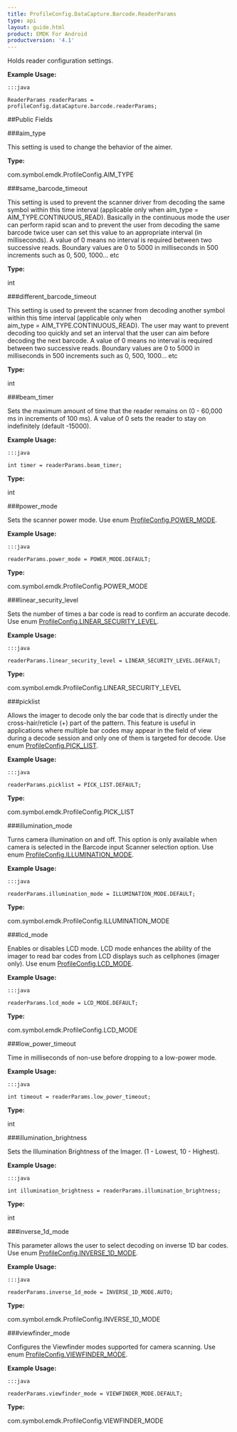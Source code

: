 ```yaml
---
title: ProfileConfig.DataCapture.Barcode.ReaderParams
type: api
layout: guide.html
product: EMDK For Android
productversion: '4.1'
---
```



Holds reader configuration settings. 
 
 

**Example Usage:**
	
	:::java
	
	ReaderParams readerParams = profileConfig.dataCapture.barcode.readerParams;
	


##Public Fields

###aim_type

This setting is used to change the behavior of the aimer.

**Type:**

com.symbol.emdk.ProfileConfig.AIM_TYPE

###same_barcode_timeout

This setting is used to prevent the scanner driver from decoding the same symbol within this time interval (applicable only when 
 aim_type = AIM_TYPE.CONTINUOUS_READ). Basically in the continuous mode the user can perform rapid scan and to prevent the 
 user from decoding the same barcode twice user can set this value to an appropriate interval (in milliseconds). A value of 0 means 
 no interval is required between two successive reads.
 Boundary values are 0 to 5000 in milliseconds in 500 increments such as 0, 500, 1000... etc

**Type:**

int

###different_barcode_timeout

This setting is used to prevent the scanner from decoding another symbol within this time interval (applicable only when  
 aim_type = AIM_TYPE.CONTINUOUS_READ). The user may want to prevent decoding too quickly and set an interval that the user can aim 
 before decoding the next barcode. A value of 0 means no interval is required between two successive reads.
 Boundary values are 0 to 5000 in milliseconds in 500 increments such as 0, 500, 1000... etc

**Type:**

int

###beam_timer

Sets the maximum amount of time that the reader remains on (0 - 60,000 ms in increments of 100 ms). 
 A value of 0 sets the reader to stay on indefinitely (default -15000).
 
 

**Example Usage:**
	
	:::java
	
	int timer = readerParams.beam_timer;
	


**Type:**

int

###power_mode

Sets the scanner power mode.
 Use enum [ ProfileConfig.POWER_MODE](../ProfileConfig-POWER_MODE).
 
 

**Example Usage:**
	
	:::java
	
	readerParams.power_mode = POWER_MODE.DEFAULT;
	


**Type:**

com.symbol.emdk.ProfileConfig.POWER_MODE

###linear_security_level

Sets the number of times a bar code is read to confirm an accurate decode.
 Use enum [ ProfileConfig.LINEAR_SECURITY_LEVEL](../ProfileConfig-LINEAR_SECURITY_LEVEL).
 
 

**Example Usage:**
	
	:::java
	
	readerParams.linear_security_level = LINEAR_SECURITY_LEVEL.DEFAULT;
	


**Type:**

com.symbol.emdk.ProfileConfig.LINEAR_SECURITY_LEVEL

###picklist

Allows the imager to decode only the bar code that is directly under the cross-hair/reticle (+) part of the pattern. 
 This feature is useful in applications where multiple bar codes may appear in the field of view during a decode session and 
 only one of them is targeted for decode.
 Use enum [ ProfileConfig.PICK_LIST](../ProfileConfig-PICK_LIST).
 
 

**Example Usage:**
	
	:::java
	
	readerParams.picklist = PICK_LIST.DEFAULT;
	


**Type:**

com.symbol.emdk.ProfileConfig.PICK_LIST

###illumination_mode

Turns camera illumination on and off. 
 This option is only available when camera is selected in the Barcode input Scanner selection option.
 Use enum [ ProfileConfig.ILLUMINATION_MODE](../ProfileConfig-ILLUMINATION_MODE).
 
 

**Example Usage:**
	
	:::java
	
	readerParams.illumination_mode = ILLUMINATION_MODE.DEFAULT;
	


**Type:**

com.symbol.emdk.ProfileConfig.ILLUMINATION_MODE

###lcd_mode

Enables or disables LCD mode. 
 LCD mode enhances the ability of the imager to read bar codes from LCD displays such as cellphones (imager only).
 Use enum [ ProfileConfig.LCD_MODE](../ProfileConfig-LCD_MODE).
 
 

**Example Usage:**
	
	:::java
	
	readerParams.lcd_mode = LCD_MODE.DEFAULT;
	


**Type:**

com.symbol.emdk.ProfileConfig.LCD_MODE

###low_power_timeout

Time in milliseconds of non-use before dropping to a low-power mode.
 
 

**Example Usage:**
	
	:::java
	
	int timeout = readerParams.low_power_timeout;
	


**Type:**

int

###illumination_brightness

Sets the Illumination Brightness of the Imager. (1 - Lowest, 10 - Highest).
 
 

**Example Usage:**
	
	:::java
	
	int illumination_brightness = readerParams.illumination_brightness;
	


**Type:**

int

###inverse_1d_mode

This parameter allows the user to select decoding on inverse 1D bar codes.
 Use enum [ ProfileConfig.INVERSE_1D_MODE](../ProfileConfig-INVERSE_1D_MODE).
 
 

**Example Usage:**
	
	:::java
	
	readerParams.inverse_1d_mode = INVERSE_1D_MODE.AUTO;
	


**Type:**

com.symbol.emdk.ProfileConfig.INVERSE_1D_MODE

###viewfinder_mode

Configures the Viewfinder modes supported for camera scanning.
 Use enum [ ProfileConfig.VIEWFINDER_MODE](../ProfileConfig-VIEWFINDER_MODE).
 
 

**Example Usage:**
	
	:::java
	
	readerParams.viewfinder_mode = VIEWFINDER_MODE.DEFAULT;
	


**Type:**

com.symbol.emdk.ProfileConfig.VIEWFINDER_MODE









